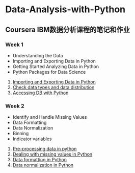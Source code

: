 # Data-Analysis-with-Python

## Coursera IBM数据分析课程的笔记和作业

### Week 1
* Understanding the Data
* Importing and Exporting Data in Python
* Getting Started Analyzing Data in Python
* Python Packages for Data Science
1. [Importing and Exporting Data in Python](https://github.com/xzyang123/Data-Analysis-with-Python/blob/master/pandas%20read%20.csv%20file.md)
2. [Check data types and data distribution](https://github.com/xzyang123/Data-Analysis-with-Python/blob/master/Pandas%20method%20for%20python.md)
3. [Accessing DB with Python](https://github.com/xzyang123/Data-Analysis-with-Python/blob/master/week1/Accessing%20Databases%20with%20Python.md)

### Week 2
* Identify and Handle Missing Values
* Data Formatting
* Data Normalization
* Binning
* Indicator variables
1. [Pre-processing data in python](https://github.com/xzyang123/Data-Analysis-with-Python/blob/master/week2/pre-processing%20data%20in%20python.md)
2. [Dealing with missing values in Python](https://github.com/xzyang123/Data-Analysis-with-Python/blob/master/week2/Dealing%20with%20missing%20data%20in%20python.md)
3. [Data formatting in Python](https://github.com/xzyang123/Data-Analysis-with-Python/blob/master/week2/Data%20formatting%20in%20python.md)
4. [Data normalization in Python](https://github.com/xzyang123/Data-Analysis-with-Python/blob/master/week2/data%20normalization%20in%20Python.md)















